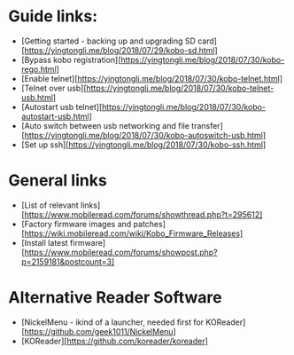 # Guide links:
- [Getting started - backing up and upgrading SD card][https://yingtongli.me/blog/2018/07/29/kobo-sd.html]
- [Bypass kobo registration][https://yingtongli.me/blog/2018/07/30/kobo-rego.html]
- [Enable telnet][https://yingtongli.me/blog/2018/07/30/kobo-telnet.html]
- [Telnet over usb][https://yingtongli.me/blog/2018/07/30/kobo-telnet-usb.html]
- [Autostart usb telnet][https://yingtongli.me/blog/2018/07/30/kobo-autostart-usb.html]
- [Auto switch between usb networking and file transfer][https://yingtongli.me/blog/2018/07/30/kobo-autoswitch-usb.html]
- [Set up ssh][https://yingtongli.me/blog/2018/07/30/kobo-ssh.html]


# General links
- [List of relevant links][https://www.mobileread.com/forums/showthread.php?t=295612]
- [Factory firmware images and patches][https://wiki.mobileread.com/wiki/Kobo_Firmware_Releases]
- [Install latest firmware][https://www.mobileread.com/forums/showpost.php?p=2159181&postcount=3]


# Alternative Reader Software
- [NickelMenu - ikind of a launcher, needed first for KOReader][https://github.com/geek1011/NickelMenu]
- [KOReader][https://github.com/koreader/koreader]
